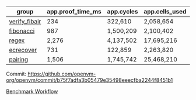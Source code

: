 | group | app.proof_time_ms | app.cycles | app.cells_used | leaf.proof_time_ms | leaf.cycles | leaf.cells_used |
| -- | -- | -- | -- | -- | -- | -- |
| [verify_fibair](https://github.com/openvm-org/openvm/blob/benchmark-results/benchmarks-pr/2168/verify_fibair-b75f7adfa3b05479e35498eeecfba2244f8451b1.md) | 234 |  322,610 |  2,058,654 |- | - | - |
| [fibonacci](https://github.com/openvm-org/openvm/blob/benchmark-results/benchmarks-pr/2168/fibonacci-b75f7adfa3b05479e35498eeecfba2244f8451b1.md) | 987 |  1,500,209 |  2,100,402 |- | - | - |
| [regex](https://github.com/openvm-org/openvm/blob/benchmark-results/benchmarks-pr/2168/regex-b75f7adfa3b05479e35498eeecfba2244f8451b1.md) | 2,276 |  4,137,502 |  17,695,216 |- | - | - |
| [ecrecover](https://github.com/openvm-org/openvm/blob/benchmark-results/benchmarks-pr/2168/ecrecover-b75f7adfa3b05479e35498eeecfba2244f8451b1.md) | 731 |  122,859 |  2,263,820 |- | - | - |
| [pairing](https://github.com/openvm-org/openvm/blob/benchmark-results/benchmarks-pr/2168/pairing-b75f7adfa3b05479e35498eeecfba2244f8451b1.md) | 1,506 |  1,745,742 |  25,468,210 |- | - | - |


Commit: https://github.com/openvm-org/openvm/commit/b75f7adfa3b05479e35498eeecfba2244f8451b1

[Benchmark Workflow](https://github.com/openvm-org/openvm/actions/runs/18667198054)
